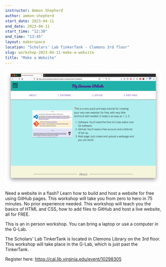 ```yaml
---
instructor: Ammon Shepherd
author: ammon-shepherd
start_date: 2023-04-11
end_date: 2023-04-11
start_time: "12:30"
end_time: "13:45"
layout: makerspace
location: "Scholars' Lab TinkerTank - Clemons 3rd floor"
slug: workshop-2023-04-11-make-a-website
title: "Make a Website"
---
```


![Make a Website](/assets/post-media/workshops/website.png)

Need a website in a flash? Learn how to build and host a website for free using GitHub pages. This workshop will take you from zero to hero in 75 minutes. No prior experience needed. This workshop will teach you the basics of HTML and CSS, how to add files to GitHub and host a live website, all for FREE.

This is an in person workshop. You can bring a laptop or use a computer in the
G-Lab.

The Scholars' Lab TinkerTank is located in Clemons Library on the 3rd floor.
This workshop will take place in the G-Lab, which is just past the TinkerTank.

Register here: [https://cal.lib.virginia.edu/event/10298305 ](https://cal.lib.virginia.edu/event/10298305)
